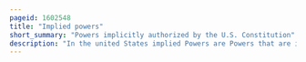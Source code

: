 ```yaml
---
pageid: 1602548
title: "Implied powers"
short_summary: "Powers implicitly authorized by the U.S. Constitution"
description: "In the united States implied Powers are Powers that are implied by previously stated Powers even though they are not explicitly stated in the Constitution."
---
```

